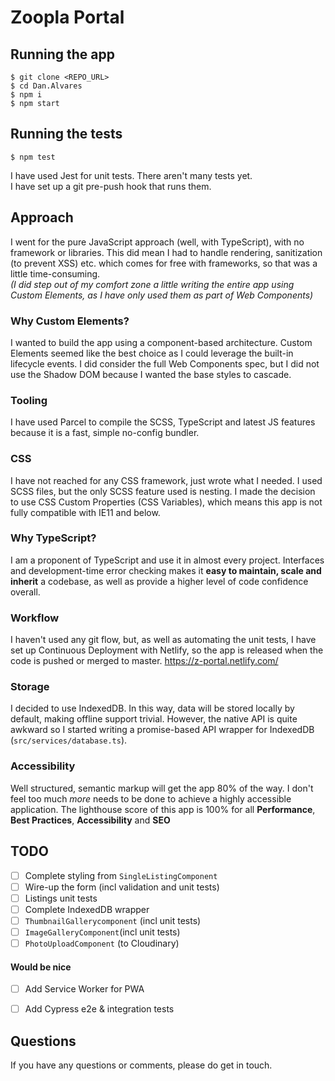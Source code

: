 # Zoopla Portal


## Running the app
    $ git clone <REPO_URL>  
    $ cd Dan.Alvares  
    $ npm i  
    $ npm start 

## Running the tests
    $ npm test

I have used Jest for unit tests. There aren't many tests yet.   
I have set up a git pre-push hook that runs them.

## Approach
I went for the pure JavaScript approach (well, with TypeScript), with no framework or libraries. This did mean I had to handle rendering, sanitization (to prevent XSS) etc. which comes for free with frameworks, so that was a little time-consuming.  
_(I did step out of my comfort zone a little writing the entire app using Custom Elements, as I have only used them as part of Web Components)_

### Why Custom Elements?
I wanted to build the app using a component-based architecture. Custom Elements seemed like the best choice as I could leverage the built-in lifecycle events. I did consider the full Web Components spec, but I did not use the Shadow DOM because I wanted the base styles to cascade. 

### Tooling
I have used Parcel to compile the SCSS, TypeScript and latest JS features because it is a fast, simple no-config bundler.

### CSS
I have not reached for any CSS framework, just wrote what I needed. I used SCSS files, but the only SCSS feature used is nesting. I made the decision to use CSS Custom Properties (CSS Variables), which means this app is not fully compatible with IE11 and below.

### Why TypeScript?
I am a proponent of TypeScript and use it in almost every project. Interfaces and development-time error checking makes it **easy to maintain, scale and inherit** a codebase, as well as provide a higher level of code confidence overall.

### Workflow
I haven't used any git flow, but, as well as automating the unit tests, I have set up Continuous Deployment with Netlify, so the app is released when the code is pushed or merged to master. https://z-portal.netlify.com/

### Storage
I decided to use IndexedDB. In this way, data will be stored locally by default, making offline support trivial. However, the native API is quite awkward so I started writing a promise-based API wrapper for IndexedDB (`src/services/database.ts`).

### Accessibility
Well structured, semantic markup will get the app 80% of the way. I don't feel too much _more_ needs to be done to achieve a highly accessible application. The lighthouse score of this app is 100% for all **Performance**, **Best Practices**, **Accessibility** and **SEO**

## TODO
- [ ] Complete styling from `SingleListingComponent`
- [ ] Wire-up the form (incl validation and unit tests)
- [ ] Listings unit tests
- [ ] Complete IndexedDB wrapper
- [ ] `ThumbnailGallerycomponent` (incl unit tests)
- [ ] `ImageGalleryComponent`(incl unit tests)
- [ ] `PhotoUploadComponent` (to Cloudinary)

#### Would be nice
- [ ] Add Service Worker for PWA
- [ ] Add Cypress e2e & integration tests


## Questions
If you have any questions or comments, please do get in touch.
